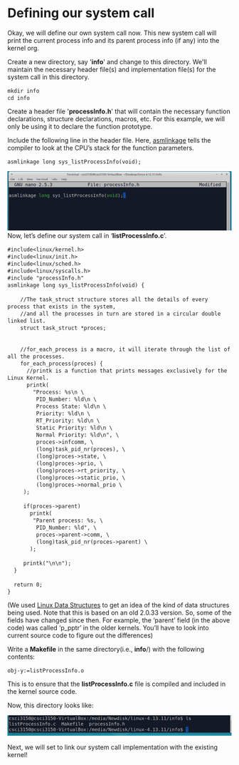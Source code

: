 # Defining our system call

Okay, we will define our own system call now. This new system call will print the current process info and its parent process info (if any) into the kernel org. 

Create a new directory, say '**info**' and change to this directory. We'll maintain the necessary header file(s) and implementation file(s) for the system call in this directory.
```
mkdir info
cd info
```
Create a header file '**processInfo.h**' that will contain the necessary function declarations, structure declarations, macros, etc. For this example, we will only be using it to declare the function prototype.

Include the following line in the header file. Here, [asmlinkage](https://www.quora.com/Linux-Kernel-What-does-asmlinkage-mean-in-the-definition-of-system-calls) tells the compiler to look at the CPU’s stack for the function parameters.
```
asmlinkage long sys_listProcessInfo(void);
```
![processInfo.h](./figs/processInfo.png)
Now, let’s define our system call in ‘**listProcessInfo.c**’.
```
#include<linux/kernel.h>
#include<linux/init.h>
#include<linux/sched.h>
#include<linux/syscalls.h>
#include "processInfo.h"
asmlinkage long sys_listProcessInfo(void) {
    
    //The task_struct structure stores all the details of every process that exists in the system, 
    //and all the processes in turn are stored in a circular double linked list. 
    struct task_struct *proces; 

 
    //for_each_process is a macro, it will iterate through the list of all the processes.
    for_each_process(proces) {
      //printk is a function that prints messages exclusively for the Linux Kernel.
      printk(
        "Process: %s\n \
         PID_Number: %ld\n \
         Process State: %ld\n \
         Priority: %ld\n \
         RT_Priority: %ld\n \
         Static Priority: %ld\n \
         Normal Priority: %ld\n", \
         proces->infcomm, \
         (long)task_pid_nr(proces), \
         (long)proces->state, \
         (long)proces->prio, \
         (long)proces->rt_priority, \
         (long)proces->static_prio, \
         (long)proces->normal_prio \
     );
     
     if(proces->parent) 
       printk(
        "Parent process: %s, \
         PID_Number: %ld", \ 
         proces->parent->comm, \
         (long)task_pid_nr(proces->parent) \
       );
  
     printk("\n\n");
  }
  
  return 0;
}
```
(We used [Linux Data Structures](http://www.tldp.org/LDP/tlk/ds/ds.html) to get an idea of the kind of data structures being used. Note that this is based on an old 2.0.33 version. So, some of the fields have changed since then. For example, the ‘parent’ field (in the above code) was called ‘p_pptr’ in the older kernels. You’ll have to look into current source code to figure out the differences)

Write a **Makefile** in the same directory(i.e., **info**/) with the following contents:
```
obj-y:=listProcessInfo.o
```
This is to ensure that the **listProcessInfo.c** file is compiled and included in the kernel source code.

Now, this directory looks like:

![processInfo.h](./figs/infols.png)

Next, we will set to link our system call implementation with the existing kernel!
